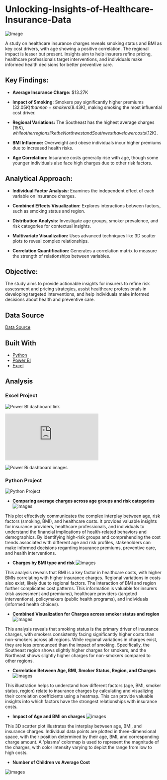 # Unlocking-Insights-of-Healthcare-Insurance-Data

![Image](https://github.com/TaniaAHossain/Unlocking-Insights-of-Healthcare-Insurance-Data/blob/52442cb08e74483992b687a1c26885edb3ec0e58/1691610728513.jpeg)

 A study on healthcare insurance charges reveals smoking status and BMI as key cost drivers, with age showing a positive correlation. The regional impact is lesser but present. Insights aim to help insurers refine pricing, healthcare professionals target interventions, and individuals make informed health decisions for better preventive care.
 
## Key Findings:
- **Average Insurance Charge:** $13.27K

- **Impact of Smoking:** Smokers pay significantly higher premiums ($32.05K) than non-smokers ($8.43K), making smoking the most influential cost driver.

- **Regional Variations:** The Southeast has the highest average charges ($15K), while other regions like the Northwest and Southwest have lower costs ($12K).

- **BMI Influence:** Overweight and obese individuals incur higher premiums due to increased health risks.

- **Age Correlation:** Insurance costs generally rise with age, though some younger individuals also face high charges due to other risk factors.

## Analytical Approach:
- **Individual Factor Analysis:** Examines the independent effect of each variable on insurance charges.

- **Combined Effects Visualization:** Explores interactions between factors, such as smoking status and region.

- **Distribution Analysis:** Investigate age groups, smoker prevalence, and risk categories for contextual insights.

- **Multivariate Visualization:** Uses advanced techniques like 3D scatter plots to reveal complex relationships.

- **Correlation Quantification:** Generates a correlation matrix to measure the strength of relationships between variables.

## Objective:
The study aims to provide actionable insights for insurers to refine risk assessment and pricing strategies, assist healthcare professionals in developing targeted interventions, and help individuals make informed decisions about health and preventive care.

## Data Source
[Data Source](https://www.kaggle.com/datasets/willianoliveiragibin/healthcare-insurance)

## Built With 

-  [Python](https://www.python.org/)
-  [Power BI](https://powerbi.microsoft.com/en-us/)
-  [Excel](https://www.microsoft.com/en-us/)

## Analysis

### Excel Project

![Power BI dashboard link](https://github.com/TaniaAHossain/Unlocking-Insights-of-Healthcare-Insurance-Data/blob/df6357c8e887f551b574674e95d8f8792dbf0bac/Excel%20Project%20using%20Power%20BI/Healthcare%20Insurance%20updated-%20P1.pbix)

![Power BI dashboard Analysis](https://github.com/TaniaAHossain/Unlocking-Insights-of-Healthcare-Insurance-Data/blob/df6357c8e887f551b574674e95d8f8792dbf0bac/Excel%20Project%20using%20Power%20BI/PowerBi%20dashboard%20analysis.md)

![Power Bi dashboard images](https://github.com/TaniaAHossain/Unlocking-Insights-of-Healthcare-Insurance-Data/blob/a0d974c5a081202c4c4fd936206cf4c27ea15a2b/Excel%20Project%20using%20Power%20BI/Healthcare%20insurance%20-%20p1.jpg)

### Python Project
![Python Project ](https://github.com/TaniaAHossain/Unlocking-Insights-of-Healthcare-Insurance-Data/blob/a3a480a9471d47602956c1d2cd94a72862b09d9a/Python%20Project/Healthcare_Insurance_Data_ipynb_Tania_Hossain.ipynb)

- **Comparing average charges across age groups and risk categories**
![images](https://github.com/TaniaAHossain/Unlocking-Insights-of-Healthcare-Insurance-Data/blob/6a64289e25023b8bd2d087b7f58625af3707777e/Images/Charges%20by%20age%20group%20anad%20risk%20category.png)

This plot effectively communicates the complex interplay between age, risk factors (smoking, BMI), and healthcare costs. It provides valuable insights for insurance providers, healthcare professionals, and individuals to understand the financial implications of health-related behaviors and demographics. By identifying high-risk groups and comprehending the cost trends associated with different age and risk profiles, stakeholders can make informed decisions regarding insurance premiums, preventive care, and health interventions.

- **Charges by BMI type and risk**
![images](https://github.com/TaniaAHossain/Unlocking-Insights-of-Healthcare-Insurance-Data/blob/c8f560983c0a47cb3c0d1b5a1e7b19e638784b2a/Images/Untitled.png)

This analysis reveals that BMI is a key factor in healthcare costs, with higher BMIs correlating with higher insurance charges. Regional variations in costs also exist, likely due to regional factors. The interaction of BMI and region further complicates cost patterns. This information is valuable for insurers (risk assessment and premiums), healthcare providers (targeted interventions), policymakers (public health programs), and individuals (informed health choices).

- **Combined Visualization for Charges across smoker status and region**
![images](https://github.com/TaniaAHossain/Unlocking-Insights-of-Healthcare-Insurance-Data/blob/c8f560983c0a47cb3c0d1b5a1e7b19e638784b2a/Images/Charges%20by%20Region%20and%20smoker%20Status.jpg)

This analysis reveals that smoking status is the primary driver of insurance charges, with smokers consistently facing significantly higher costs than non-smokers across all regions. While regional variations in charges exist, they are less pronounced than the impact of smoking. Specifically, the Southeast region shows slightly higher charges for smokers, and the Northeast shows slightly higher charges for non-smokers compared to other regions.

- **Correlation Between Age, BMI, Smoker Status, Region, and Charges**
![images](https://github.com/TaniaAHossain/Unlocking-Insights-of-Healthcare-Insurance-Data/blob/c8f560983c0a47cb3c0d1b5a1e7b19e638784b2a/Images/Correlation%20between%20Age%20%2C%20BMI%2C%20Smoker%2C%20Region%20and%20Charges.jpg)

This illustration helps to understand how different factors (age, BMI, smoker status, region) relate to insurance charges by calculating and visualizing their correlation coefficients using a heatmap. This can provide valuable insights into which factors have the strongest relationships with insurance costs.

- **Impact of Age and BMI on charges**
![images](https://github.com/TaniaAHossain/Unlocking-Insights-of-Healthcare-Insurance-Data/blob/c8f560983c0a47cb3c0d1b5a1e7b19e638784b2a/Images/Impact%20of%20Age%20and%20BMI%20on%20Charges.jpg)

This 3D scatter plot illustrates the interplay between age, BMI, and insurance charges. Individual data points are plotted in three-dimensional space, with their position determined by their age, BMI, and corresponding charge amount. A 'plasma' colormap is used to represent the magnitude of the charges, with color intensity varying to depict the range from low to high costs.

- **Number of Children vs Average Cost**

![images](https://github.com/TaniaAHossain/Unlocking-Insights-of-Healthcare-Insurance-Data/blob/c8f560983c0a47cb3c0d1b5a1e7b19e638784b2a/Images/Number%20of%20children%20vs%20average%20cost.png)













